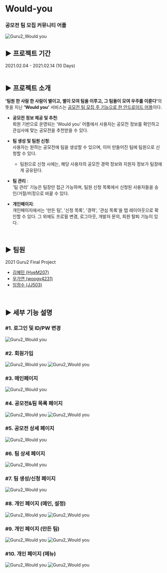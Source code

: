 # Would-you
### 공모전 팀 모집 커뮤니티 어플 
![Guru2_Would you](./image/slide0.PNG)


## ▶ 프로젝트 기간  
  2021.02.04 - 2021.02.14 (10 Days) 
<br/><br/>    

## ▶ 프로젝트 소개
<b>'팀원 한 사람 한 사람이 별이고, 별이 모여 팀을 이루고, 그 팀들이 모여 우주를 이룬다'</b>의 뜻을 지닌 <b>'Would you'</b> 서비스는 <u>공모전 팀 모집 주 기능으로 한 안드로이드 어플</u>이다.  
- <b> 공모전 정보 제공 및 추천</b>: <br/>
 회원 기반으로 운영되는 'Would you' 어플에서 사용자는 공모전 정보를 확인하고 관심사에 맞는 공모전을 추천받을 수 있다.  
 
- <b> 팀 생성 및 팀원 신청</b>: <br/>
사용자는 원하는 공모전에 팀을 생성할 수 있으며, 이미 만들어진 팀에 팀원으로 신청할 수 있다.
  - 팀원으로 신청 시에는, 해당 사용자의 공모전 경력 정보와 지원자 정보가 팀장에게 공유된다.  
  
- <b> 팀 관리 </b>: <br/> 
'팀 관리' 기능은 팀장만 접근 가능하며, 팀원 신청 목록에서 신청된 사용자들을 승인/거절/미정으로 바꿀 수 있다.

- <b> 개인페이지</b>: <br/>
 개인페이지에서는 '만든 팀', '신청 목록', '경력', '관심 목록'을 탭 레이아웃으로 확인할 수 있다. 그 외에도 프로필 변경, 로그아웃, 개발자 문의, 회원 탈퇴 기능이 있다.  
<br/>  

## ▶ 팀원 
2021 Guru2 Final Project  
- [김혜민 (HyeM207)](https://github.com/HyeM207)  
- [우가연 (woogy4231)](https://github.com/woogy4231)  
- [임정수 (JJ503)](https://github.com/JJ503)  
<br/><br/>  

## ▶ 세부 기능 설명
### #1. 로그인 및 ID/PW 변경
![Guru2_Would you](./image/slide3.PNG)

### #2. 회원가입
![Guru2_Would you](./image/slide4.PNG)
![Guru2_Would you](./image/slide5.PNG)
<br/> 

### #3. 메인페이지
![Guru2_Would you](./image/slide6.PNG)
<br/> 

### #4. 공모전&팀 목록 페이지
![Guru2_Would you](./image/slide7.PNG)
![Guru2_Would you](./image/slide8.PNG)
<br/> 

### #5. 공모전 상세 페이지
![Guru2_Would you](./image/slide9.PNG)
<br/> 

### #6. 팀 상세 페이지
![Guru2_Would you](./image/slide10.PNG)
<br/> 

### #7. 팀 생성/신청 페이지
![Guru2_Would you](./image/slide11.PNG)
<br/> 

### #8. 개인 페이지 (메인, 설정)
![Guru2_Would you](./image/slide12.PNG)
![Guru2_Would you](./image/slide13.PNG)
<br/> 

### #9. 개인 페이지 (만든 팀)
![Guru2_Would you](./image/slide14.PNG)
![Guru2_Would you](./image/slide15.PNG)
<br/> 

### #10. 개인 페이지 (메뉴)
![Guru2_Would you](./image/slide16.PNG)
![Guru2_Would you](./image/slide17.PNG)
<br/> 
